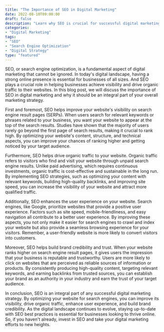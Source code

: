 ```yaml
---
title: "The Importance of SEO in Digital Marketing"
date: 2022-08-10T09:00:00
draft: false
description: "Learn why SEO is crucial for successful digital marketing campaigns."
categories: 
- "Digital Marketing"
tags: 
- "SEO"
- "Search Engine Optimization"
- "Digital Strategy"
type: "featured"
---
```


SEO, or search engine optimization, is a fundamental aspect of digital marketing that cannot be ignored. In today's digital landscape, having a strong online presence is essential for businesses of all sizes. And SEO plays a crucial role in helping businesses achieve visibility and drive organic traffic to their websites. In this blog post, we will discuss the importance of SEO in digital marketing and why it should be an integral part of your overall marketing strategy.

First and foremost, SEO helps improve your website's visibility on search engine result pages (SERPs). When users search for relevant keywords or phrases related to your business, you want your website to appear at the top of the search results. Studies have shown that the majority of users rarely go beyond the first page of search results, making it crucial to rank high. By optimizing your website's content, structure, and technical aspects, you can improve your chances of ranking higher and getting noticed by your target audience.

Furthermore, SEO helps drive organic traffic to your website. Organic traffic refers to visitors who find and visit your website through unpaid search engine results. Unlike paid advertising, which requires continuous investments, organic traffic is cost-effective and sustainable in the long run. By implementing SEO strategies, such as optimizing your content with relevant keywords, building high-quality backlinks, and improving site speed, you can increase the visibility of your website and attract more qualified traffic.

Additionally, SEO enhances the user experience on your website. Search engines, like Google, prioritize websites that provide a positive user experience. Factors such as site speed, mobile-friendliness, and easy navigation all contribute to a better user experience. By improving these aspects, you not only make it easier for search engines to crawl and index your website but also provide a seamless browsing experience for your visitors. Remember, a user-friendly website is more likely to convert visitors into customers.

Moreover, SEO helps build brand credibility and trust. When your website ranks higher on search engine result pages, it gives users the impression that your business is reputable and trustworthy. Users are more likely to click on websites that are perceived as reliable sources of information or products. By consistently producing high-quality content, targeting relevant keywords, and earning backlinks from trusted sources, you can establish your brand as an authority in your industry and earn the trust of your target audience.

In conclusion, SEO is an integral part of any successful digital marketing strategy. By optimizing your website for search engines, you can improve its visibility, drive organic traffic, enhance user experience, and build brand credibility. As the digital landscape continues to evolve, staying up-to-date with SEO best practices is essential for businesses looking to thrive online. So, if you haven't already, invest in SEO and take your digital marketing efforts to new heights.

